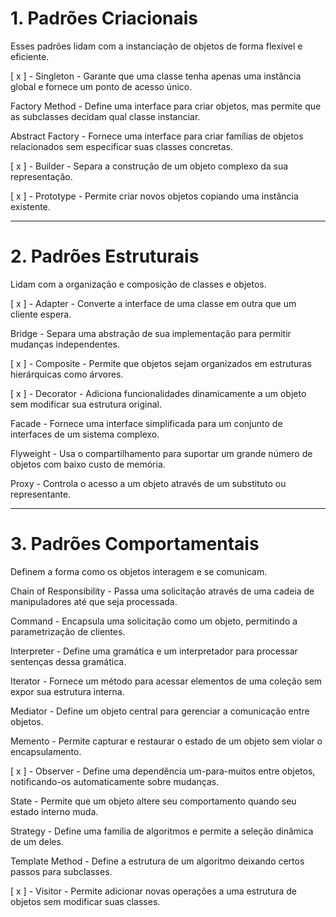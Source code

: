 # 1. Padrões Criacionais
   
Esses padrões lidam com a instanciação de objetos de forma flexível e eficiente.

[ x ] - Singleton - Garante que uma classe tenha apenas uma instância global e fornece um ponto de acesso único.

Factory Method - Define uma interface para criar objetos, mas permite que as subclasses decidam qual classe instanciar.

Abstract Factory - Fornece uma interface para criar famílias de objetos relacionados sem especificar suas classes concretas.

[ x ] - Builder - Separa a construção de um objeto complexo da sua representação.

[ x ] - Prototype - Permite criar novos objetos copiando uma instância existente.

___

# 2. Padrões Estruturais

Lidam com a organização e composição de classes e objetos.

[ x ] - Adapter - Converte a interface de uma classe em outra que um cliente espera.

Bridge - Separa uma abstração de sua implementação para permitir mudanças independentes.

[ x ] - Composite - Permite que objetos sejam organizados em estruturas hierárquicas como árvores.

[ x ] - Decorator - Adiciona funcionalidades dinamicamente a um objeto sem modificar sua estrutura original.

Facade - Fornece uma interface simplificada para um conjunto de interfaces de um sistema complexo.

Flyweight - Usa o compartilhamento para suportar um grande número de objetos com baixo custo de memória.

Proxy - Controla o acesso a um objeto através de um substituto ou representante.

___

# 3. Padrões Comportamentais

Definem a forma como os objetos interagem e se comunicam.

Chain of Responsibility - Passa uma solicitação através de uma cadeia de manipuladores até que seja processada.

Command - Encapsula uma solicitação como um objeto, permitindo a parametrização de clientes.

Interpreter - Define uma gramática e um interpretador para processar sentenças dessa gramática.

Iterator - Fornece um método para acessar elementos de uma coleção sem expor sua estrutura interna.

Mediator - Define um objeto central para gerenciar a comunicação entre objetos.

Memento - Permite capturar e restaurar o estado de um objeto sem violar o encapsulamento.

[ x ] - Observer - Define uma dependência um-para-muitos entre objetos, notificando-os automaticamente sobre mudanças.

State - Permite que um objeto altere seu comportamento quando seu estado interno muda.

Strategy - Define uma família de algoritmos e permite a seleção dinâmica de um deles.

Template Method - Define a estrutura de um algoritmo deixando certos passos para subclasses.

[ x ] - Visitor - Permite adicionar novas operações a uma estrutura de objetos sem modificar suas classes.